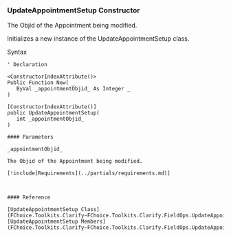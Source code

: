﻿### UpdateAppointmentSetup Constructor

The Objid of the Appointment being modified.

Initializes a new instance of the UpdateAppointmentSetup class.

Syntax

```vbnet
' Declaration

<ConstructorIndexAttribute()>
Public Function New( _
   ByVal _appointmentObjid_ As Integer _
)

[ConstructorIndexAttribute()]
public UpdateAppointmentSetup( 
   int _appointmentObjid_
)

#### Parameters

_appointmentObjid_

The Objid of the Appointment being modified.

[!include[Requirements](../partials/requirements.md)]



#### Reference

[UpdateAppointmentSetup Class](FChoice.Toolkits.Clarify~FChoice.Toolkits.Clarify.FieldOps.UpdateAppointmentSetup.md)  
[UpdateAppointmentSetup Members](FChoice.Toolkits.Clarify~FChoice.Toolkits.Clarify.FieldOps.UpdateAppointmentSetup_members.md)